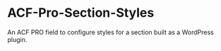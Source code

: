 # ACF-Pro-Section-Styles
An ACF PRO field to configure styles for a section built as a WordPress plugin.
